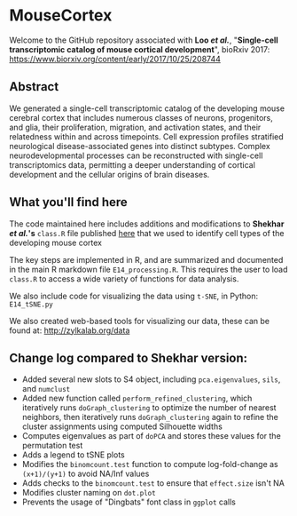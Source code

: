 # MouseCortex
Welcome to the GitHub repository associated with **Loo _et al._**, "**Single-cell transcriptomic catalog of mouse cortical development**", bioRxiv 2017: https://www.biorxiv.org/content/early/2017/10/25/208744

## Abstract
We generated a single-cell transcriptomic catalog of the developing mouse cerebral cortex that includes numerous classes of neurons, progenitors, and glia, their proliferation, migration, and activation states, and their relatedness within and across timepoints. Cell expression profiles stratified neurological disease-associated genes into distinct subtypes. Complex neurodevelopmental processes can be reconstructed with single-cell transcriptomics data, permitting a deeper understanding of cortical development and the cellular origins of brain diseases.

## What you'll find here
The code maintained here includes additions and modifications to **Shekhar _et al._'s** `class.R` file published [here](https://github.com/broadinstitute/BipolarCell2016) that we used to identify cell types of the developing mouse cortex

The key steps are implemented in R, and are summarized and documented in the main R markdown file `E14_processing.R`. This requires the user to load `class.R` to access a wide variety of functions for data analysis. 

We also include code for visualizing the data using `t-SNE`, in Python: `E14_tSNE.py`

We also created web-based tools for visualizing our data, these can be found at:
http://zylkalab.org/data


## Change log compared to Shekhar version:
* Added several new slots to S4 object, including `pca.eigenvalues`, `sils`, and `numclust`
* Added new function called `perform_refined_clustering`, which iteratively runs `doGraph_clustering` to optimize the number of nearest neighbors, then iteratively runs `doGraph_clustering` again to refine the cluster assignments using computed Silhouette widths
* Computes eigenvalues as part of `doPCA` and stores these values for the permutation test
* Adds a legend to tSNE plots
* Modifies the `binomcount.test` function to compute log-fold-change as `(x+1)/(y+1)` to avoid NA/Inf values
* Adds checks to the `binomcount.test` to ensure that `effect.size` isn't NA
* Modifies cluster naming on `dot.plot`
* Prevents the usage of "Dingbats" font class in `ggplot` calls


